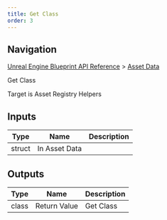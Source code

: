 ```yaml
---
title: Get Class
order: 3
---
```

## Navigation

[Unreal Engine Blueprint API Reference](https://dev.epicgames.com/documentation/en-us/unreal-engine/BlueprintAPI) > [Asset Data](https://dev.epicgames.com/documentation/en-us/unreal-engine/BlueprintAPI/AssetData)

Get Class

Target is Asset Registry Helpers

## Inputs

| Type | Name | Description |
| --- | --- | --- |
| struct | In Asset Data |  |

## Outputs

| Type | Name | Description |
| --- | --- | --- |
| class | Return Value | Get Class |
